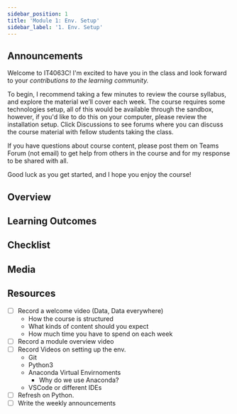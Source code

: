 ```yaml
---
sidebar_position: 1
title: 'Module 1: Env. Setup'
sidebar_label: '1. Env. Setup'
---
```


## Announcements
Welcome to IT4063C! I'm excited to have you in the class and look forward to your _contributions to the learning community._

To begin, I recommend taking a few minutes to review the course syllabus, and explore the material we’ll cover each week. 
The course requires some technologies setup, all of this would be available through the sandbox, however, if you'd like to do this on your computer, please review the installation setup. Click Discussions to see forums where you can discuss the course material with fellow students taking the class.

If you have questions about course content, please post them on Teams Forum (not email) to get help from others in the course and for my response to be shared with all.

Good luck as you get started, and I hope you enjoy the course!
## Overview 

## Learning Outcomes

## Checklist 

## Media

## Resources


- [ ] Record a welcome video (Data, Data everywhere)
  - How the course is structured
  - What kinds of content should you expect
  - How much time you have to spend on each week
- [ ] Record a module overview video
- [ ] Record Videos on setting up the env.
  - Git
  - Python3
  - Anaconda Virtual Envirnoments
    - Why do we use Anaconda?
  - VSCode or different IDEs
- [ ] Refresh on Python.
- [ ] Write the weekly announcements